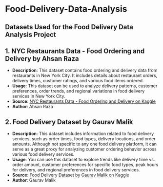 # Food-Delivery-Data-Analysis

## Datasets Used for the Food Delivery Data Analysis Project

## 1. NYC Restaurants Data - Food Ordering and Delivery by Ahsan Raza
- **Description**: This dataset contains food ordering and delivery data from restaurants in New York City. It includes details about restaurant orders, delivery times, customer ratings, and various food items ordered.
- **Usage**: This dataset can be used to analyze delivery patterns, customer preferences, order trends, and regional variations in food delivery services in New York City.
- **Source**: [NYC Restaurants Data - Food Ordering and Delivery on Kaggle](https://www.kaggle.com/datasets/ahsan81/food-ordering-and-delivery-app-dataset)
- **Author**: Ahsan Raza

## 2. Food Delivery Dataset by Gaurav Malik
- **Description**: This dataset includes information related to food delivery services, such as order times, food types, delivery locations, and order amounts. Although not specific to any one food delivery platform, it can serve as a great proxy for analyzing customer ordering behavior across various food delivery services.
- **Usage**: You can use this dataset to explore trends like delivery time vs. order amount, customer preferences for specific food types, peak hours for delivery, and regional preferences in food delivery services.
- **Source**: [Food Delivery Dataset by Gaurav Malik on Kaggle](https://www.kaggle.com/datasets/gauravmalik26/food-delivery-dataset)
- **Author**: Gaurav Malik